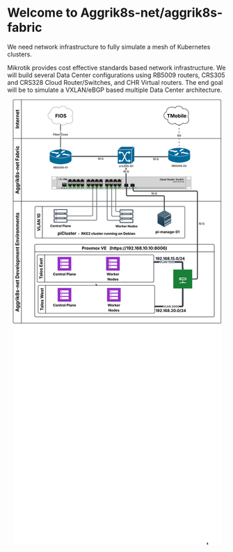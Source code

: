 # Welcome to Aggrik8s-net/aggrik8s-fabric
We need network infrastructure to fully simulate a mesh of Kubernetes clusters.

Mikrotik provides cost effective standards based network infrastructure.
We will build several Data Center configurations using RB5009 routers, CRS305 and CRS328 Cloud Router/Switches, and CHR Virtual routers.
The end goal will be to simulate a VXLAN/eBGP based multiple Data Center architecture.

<p align="center">
  <img src="https://github.com/Aggrik8s-net/aggrik8s-fabric/blob/main/docs/Aggrik8s%20Fabric.svg" title="Aggrik8s Fabric" style="background-color:lightblue;">
</p>
